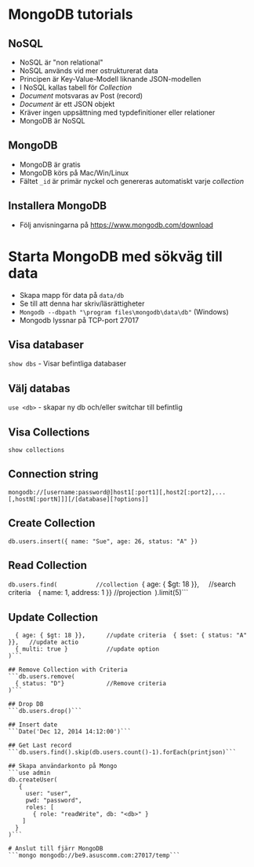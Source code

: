 # MongoDB tutorials

## NoSQL 
* NoSQL är "non relational"
* NoSQL används vid mer ostrukturerat data
* Principen är Key-Value-Modell liknande JSON-modellen
* I NoSQL kallas tabell för _Collection_
* _Document_ motsvaras av Post (record)
* _Document_ är ett JSON objekt
* Kräver ingen uppsättning med typdefinitioner eller relationer
* MongoDB är NoSQL

## MongoDB
* MongoDB är gratis
* MongoDB körs på Mac/Win/Linux
* Fältet ```_id``` är primär nyckel och genereras automatiskt varje _collection_

## Installera MongoDB
* Följ anvisningarna på https://www.mongodb.com/download

# Starta MongoDB med sökväg till data
* Skapa mapp för data på ```data/db```
* Se till att denna har skriv/läsrättigheter
* ```Mongodb --dbpath "\program files\mongodb\data\db"``` (Windows)
* Mongodb lyssnar på TCP-port 27017

## Visa databaser
```show dbs``` - Visar befintliga databaser

## Välj databas
```use <db>``` - skapar ny db och/eller switchar till befintlig

## Visa Collections
```show collections```

## Connection string
```mongodb://[username:password@]host1[:port1][,host2[:port2],...[,hostN[:portN]]][/[database][?options]]```

## Create Collection
```db.users.insert({ name: "Sue", age: 26, status: "A" })```

## Read Collection
```db.users.find(           //collection```
  { age: { $gt: 18 }},      //search criteria```
```  { name: 1, address: 1 }}  //projection```
```).limit(5)``` 

## Update Collection
```db.users.update(         //collection
  { age: { $gt: 18 }},      //update criteria  { $set: { status: "A" }},   //update actio
  { multi: true }           //update option
)```

## Remove Collection with Criteria
```db.users.remove(
  { status: "D"}            //Remove criteria
)```

## Drop DB
```db.users.drop()```

## Insert date
```Date('Dec 12, 2014 14:12:00')```

## Get Last record
```db.users.find().skip(db.users.count()-1).forEach(printjson)```

## Skapa användarkonto på Mongo
```use admin
db.createUser(
   {
     user: "user",
     pwd: "password",
     roles: [
       { role: "readWrite", db: "<db>" }
    ]
  }
)```

# Anslut till fjärr MongoDB
```mongo mongodb://be9.asuscomm.com:27017/temp```